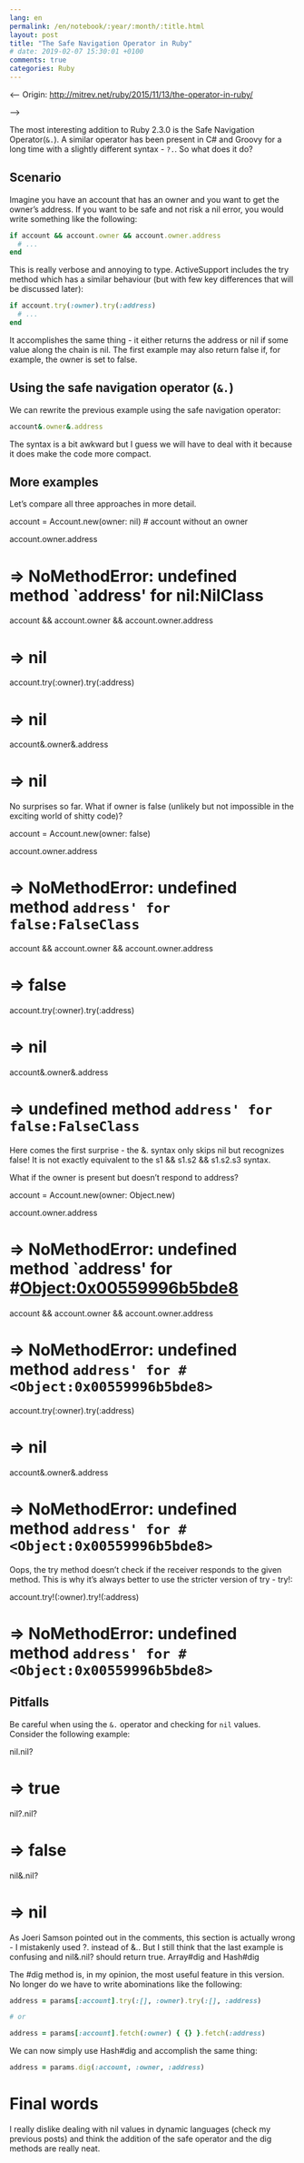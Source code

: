 ```yaml
---
lang: en
permalink: /en/notebook/:year/:month/:title.html
layout: post
title: "The Safe Navigation Operator in Ruby"
# date: 2019-02-07 15:30:01 +0100
comments: true
categories: Ruby
---
```


<-- Origin: http://mitrev.net/ruby/2015/11/13/the-operator-in-ruby/

-->

The most interesting addition to Ruby 2.3.0 is the Safe Navigation Operator(`&.`). A similar operator has been present in C# and Groovy for a long time with a slightly different syntax - `?.`. So what does it do?

## Scenario

Imagine you have an account that has an owner and you want to get the owner’s address. If you want to be safe and not risk a nil error, you would write something like the following:

``` ruby
if account && account.owner && account.owner.address
  # ...
end
```
This is really verbose and annoying to type. ActiveSupport includes the try method which has a similar behaviour (but with few key differences that will be discussed later):

``` ruby
if account.try(:owner).try(:address)
  # ...
end
```
It accomplishes the same thing - it either returns the address or nil if some value along the chain is nil. The first example may also return false if, for example, the owner is set to false.

## Using the safe navigation operator (`&.`)

We can rewrite the previous example using the safe navigation operator:

``` ruby
account&.owner&.address
```
The syntax is a bit awkward but I guess we will have to deal with it because it does make the code more compact.

## More examples

Let’s compare all three approaches in more detail.

account = Account.new(owner: nil) # account without an owner

account.owner.address
# => NoMethodError: undefined method `address' for nil:NilClass

account && account.owner && account.owner.address
# => nil

account.try(:owner).try(:address)
# => nil

account&.owner&.address
# => nil

No surprises so far. What if owner is false (unlikely but not impossible in the exciting world of shitty code)?

account = Account.new(owner: false)

account.owner.address
# => NoMethodError: undefined method `address' for false:FalseClass `

account && account.owner && account.owner.address
# => false

account.try(:owner).try(:address)
# => nil

account&.owner&.address
# => undefined method `address' for false:FalseClass`

Here comes the first surprise - the &. syntax only skips nil but recognizes false! It is not exactly equivalent to the s1 && s1.s2 && s1.s2.s3 syntax.

What if the owner is present but doesn’t respond to address?

account = Account.new(owner: Object.new)

account.owner.address
# => NoMethodError: undefined method `address' for #<Object:0x00559996b5bde8>

account && account.owner && account.owner.address
# => NoMethodError: undefined method `address' for #<Object:0x00559996b5bde8>`

account.try(:owner).try(:address)
# => nil

account&.owner&.address
# => NoMethodError: undefined method `address' for #<Object:0x00559996b5bde8>`

Oops, the try method doesn’t check if the receiver responds to the given method. This is why it’s always better to use the stricter version of try - try!:

account.try!(:owner).try!(:address)
# => NoMethodError: undefined method `address' for #<Object:0x00559996b5bde8>`

## Pitfalls

Be careful when using the `&.` operator and checking for `nil` values. Consider the following example:

nil.nil?
# => true

nil?.nil?
# => false

nil&.nil?
# => nil

As Joeri Samson pointed out in the comments, this section is actually wrong - I mistakenly used ?. instead of &.. But I still think that the last example is confusing and nil&.nil? should return true.
Array#dig and Hash#dig

The #dig method is, in my opinion, the most useful feature in this version. No longer do we have to write abominations like the following:

``` ruby
address = params[:account].try(:[], :owner).try(:[], :address)

# or

address = params[:account].fetch(:owner) { {} }.fetch(:address)
```

We can now simply use Hash#dig and accomplish the same thing:

``` ruby
address = params.dig(:account, :owner, :address)
```

# Final words

I really dislike dealing with nil values in dynamic languages (check my previous posts) and think the addition of the safe operator and the dig methods are really neat.
